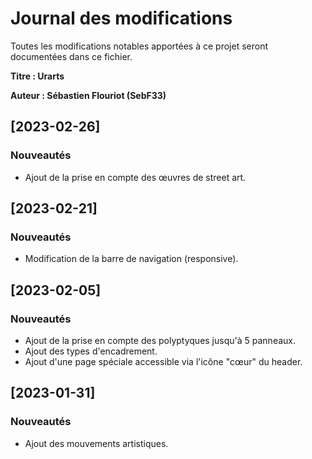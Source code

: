 
# Journal des modifications
Toutes les modifications notables apportées à ce projet seront documentées dans ce fichier.

**Titre : Urarts**

**Auteur : Sébastien Flouriot (SebF33)**

## [2023-02-26]

### Nouveautés
- Ajout de la prise en compte des œuvres de street art.

## [2023-02-21]

### Nouveautés
- Modification de la barre de navigation (responsive).

## [2023-02-05]

### Nouveautés
- Ajout de la prise en compte des polyptyques jusqu'à 5 panneaux.
- Ajout des types d'encadrement.
- Ajout d'une page spéciale accessible via l'icône "cœur" du header.

## [2023-01-31]

### Nouveautés
- Ajout des mouvements artistiques.